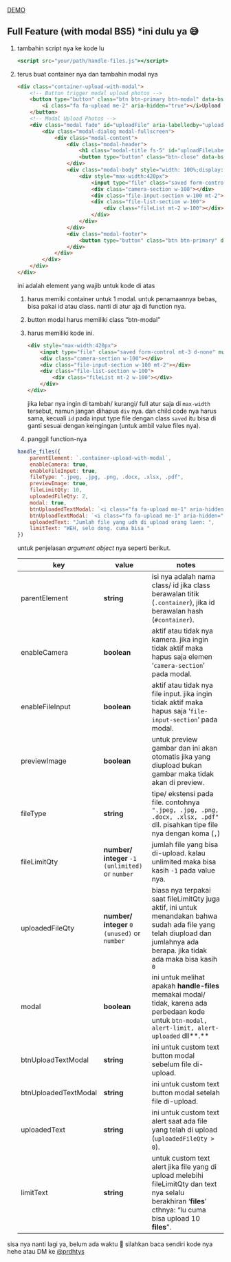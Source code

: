 [DEMO](https://github.com/waidzk/handle-files)

## Full Feature (with modal BS5) *ini dulu ya 😅

1. tambahin script nya ke kode lu
    
    ```jsx
    <script src="your/path/handle-files.js"></script>
    ```
    
2. terus buat container nya dan tambahin modal nya
    
    ```html
    <div class="container-upload-with-modal">
        <!-- Button trigger modal upload photos -->
        <button type="button" class="btn btn-primary btn-modal" data-bs-toggle="modal" data-bs-target="#uploadFile">
            <i class="fa fa-upload me-2" aria-hidden="true"></i>Upload Photos/ Files
        </button>
        <!-- Modal Upload Photos -->
        <div class="modal fade" id="uploadFile" aria-labelledby="uploadFileLabel" aria-hidden="true">
            <div class="modal-dialog modal-fullscreen">
                <div class="modal-content">
                    <div class="modal-header">
                        <h1 class="modal-title fs-5" id="uploadFileLabel">Upload Photos/ Files</h1>
                        <button type="button" class="btn-close" data-bs-dismiss="modal" aria-label="Close"></button>
                    </div>
                    <div class="modal-body" style="width: 100%;display: flex;flex-direction: column;align-items: center;">
                        <div style="max-width:420px">
                            <input type="file" class="saved form-control mt-3 d-none" multiple id="input-file" />
                            <div class="camera-section w-100"></div>
                            <div class="file-input-section w-100 mt-2"></div>
                            <div class="file-list-section w-100">
                                <div class="fileList mt-2 w-100"></div>
                            </div>
                        </div>
                    </div>
                    <div class="modal-footer">
                        <button type="button" class="btn btn-primary" data-bs-dismiss="modal">Done</button>
                    </div>
                </div>
            </div>
        </div>
    </div>
    ```
    
    ini adalah element yang wajib untuk kode di atas
    
    1. harus memiki container untuk 1 modal. untuk penamaannya bebas, bisa pakai id atau class. nanti di atur aja di function nya.
    2. button modal harus memiliki class “btn-modal”
    3. harus memiliki kode ini.
        
        ```html
        <div style="max-width:420px">
            <input type="file" class="saved form-control mt-3 d-none" multiple id="input-file" />
            <div class="camera-section w-100"></div>
            <div class="file-input-section w-100 mt-2"></div>
            <div class="file-list-section w-100">
                <div class="fileList mt-2 w-100"></div>
            </div>
        </div>
        ```
        
        jika lebar nya ingin di tambah/ kurangi/ full atur saja di `max-width` tersebut, namun jangan dihapus `div` nya. dan child code nya harus sama, kecuali `id` pada input type file dengan class `saved` itu bisa di ganti sesuai dengan keingingan (untuk ambil value files nya).
        
    
    3. panggil function-nya
    
    ```jsx
    handle_files({
        parentElement: `.container-upload-with-modal`,
        enableCamera: true,
        enableFileInput: true,
        fileType: ".jpeg, .jpg, .png, .docx, .xlsx, .pdf",
        previewImage: true,
        fileLimitQty: 10,
        uploadedFileQty: 2,
        modal: true,
        btnUploadedTextModal: `<i class="fa fa-upload me-1" aria-hidden="true"></i>See Uploaded Photos/ Files`,
        btnUploadTextModal: `<i class="fa fa-upload me-1" aria-hidden="true"></i>Upload Photos/ Files`,
        uploadedText: "Jumlah file yang udh di upload orang laen: ",
        limitText: "WEH, selo dong. cuma bisa "
    })
    ```
    
    untuk penjelasan *argument object* nya seperti berikut.
    
    | key | value | notes |
    | --- | --- | --- |
    | parentElement  | **string** | isi nya adalah nama class/ id jika class berawalan titik (`.container`), jika id berawalan hash (`#container`). |
    | enableCamera  | **boolean** |  aktif atau tidak nya kamera. jika ingin tidak aktif maka hapus saja elemen ‘`camera-section`’ pada modal. |
    | enableFileInput  | **boolean**  |  aktif atau tidak nya file input. jika ingin tidak aktif maka hapus saja ‘`file-input-section`’ pada modal. |
    | previewImage  | **boolean** | untuk preview gambar dan ini akan otomatis jika yang diupload bukan gambar maka tidak akan di preview. |
    | fileType | **string** | tipe/ ekstensi pada file. contohnya `".jpeg, .jpg, .png, .docx, .xlsx, .pdf"` dll. pisahkan tipe file nya dengan koma (`,`) |
    | fileLimitQty  | **number/ integer** `-1 (unlimited)` or `number`  | jumlah file yang bisa di-upload. kalau unlimited maka bisa kasih `-1` pada value nya. |
    | uploadedFileQty  | **number/ integer** `0 (unused)` or `number` | biasa nya terpakai saat fileLimitQty juga aktif, ini untuk menandakan bahwa sudah ada file yang telah diupload dan jumlahnya ada berapa. jika tidak ada maka bisa kasih `0` |
    | modal  | **boolean** | ini untuk melihat apakah **handle-files** memakai modal/ tidak, karena ada perbedaan kode untuk `btn-modal, alert-limit, alert-uploaded` dll**.** |
    | btnUploadTextModal  | **string** |  ini untuk custom text button modal sebelum file di-upload. |
    | btnUploadedTextModal  | **string**  | ini untuk custom text button modal setelah file di-upload. |
    | uploadedText  | **string** | ini untuk custom text alert saat ada file yang telah di upload (`uploadedFileQty > 0`). |
    | limitText  | **string** | untuk custom text alert jika file yang di upload melebihi fileLimitQty dan text nya selalu berakhiran ‘**files**’ cthnya: “lu cuma bisa upload 10 **files**”. |

sisa nya nanti lagi ya, belum ada waktu 🥲 silahkan baca sendiri kode nya hehe atau DM ke [@prdhtys](https://instagram.com/prdhtys)
